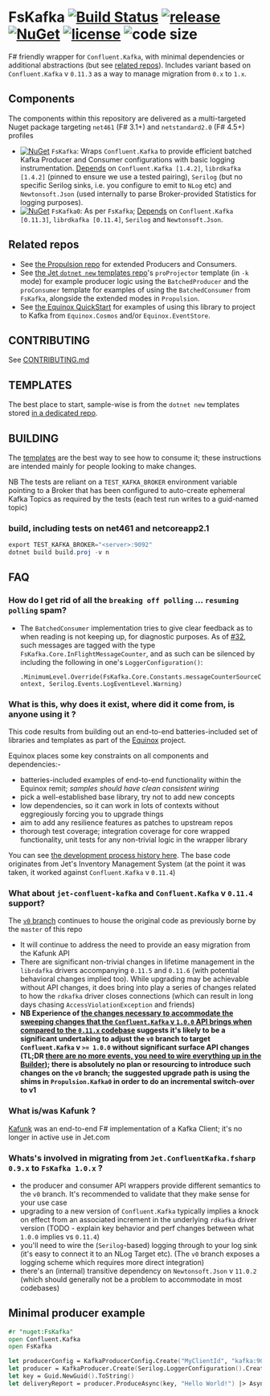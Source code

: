 # FsKafka [![Build Status](https://dev.azure.com/jet-opensource/opensource/_apis/build/status/jet.FsKafka)](https://dev.azure.com/jet-opensource/opensource/_build/latest?definitionId=7) [![release](https://img.shields.io/github/release/jet/FsKafka.svg)](https://github.com/jet/FsKafka/releases) [![NuGet](https://img.shields.io/nuget/v/FsKafka.svg?logo=nuget)](https://www.nuget.org/packages/FsKafka/) [![license](https://img.shields.io/github/license/jet/FsKafka.svg)](LICENSE) ![code size](https://img.shields.io/github/languages/code-size/jet/FsKafka.svg)

F# friendly wrapper for `Confluent.Kafka`, with minimal dependencies or additional abstractions (but see [related repos](#related-repos)). Includes variant based on `Confluent.Kafka` v `0.11.3` as a way to manage migration from `0.x` to `1.x`.

## Components

The components within this repository are delivered as a multi-targeted Nuget package targeting `net461` (F# 3.1+) and `netstandard2.0` (F# 4.5+) profiles

- [![NuGet](https://img.shields.io/nuget/v/FsKafka.svg)](https://www.nuget.org/packages/FsKafka/) `FsKafka`: Wraps `Confluent.Kafka` to provide efficient batched Kafka Producer and Consumer configurations with basic logging instrumentation. [Depends](https://www.fuget.org/packages/FsKafka) on `Confluent.Kafka [1.4.2]`, `librdkafka [1.4.2]` (pinned to ensure we use a tested pairing), `Serilog` (but no specific Serilog sinks, i.e. you configure to emit to `NLog` etc) and `Newtonsoft.Json` (used internally to parse Broker-provided Statistics for logging purposes).
- [![NuGet](https://img.shields.io/nuget/v/FsKafka0.svg)](https://www.nuget.org/packages/FsKafka0/) `FsKafka0`: As per `FsKafka`; [Depends](https://www.fuget.org/packages/FsKafka0) on `Confluent.Kafka [0.11.3]`, `librdkafka [0.11.4]`, `Serilog` and `Newtonsoft.Json`.

## Related repos

- See [the Propulsion repo](https://github.com/jet/propulsion) for extended Producers and Consumers.
- See [the Jet `dotnet new` templates repo](https://github.com/jet/dotnet-templates)'s `proProjector` template (in `-k` mode) for example producer logic using the `BatchedProducer` and the `proConsumer` template for examples of using the `BatchedConsumer` from `FsKafka`, alongside the extended modes in `Propulsion`.
- See [the Equinox QuickStart](https://github.com/jet/equinox#quickstart) for examples of using this library to project to Kafka from `Equinox.Cosmos` and/or `Equinox.EventStore`.

## CONTRIBUTING

See [CONTRIBUTING.md](CONTRIBUTING.md)

## TEMPLATES

The best place to start, sample-wise is from the `dotnet new` templates stored [in a dedicated repo](https://github.com/jet/dotnet-templates).

## BUILDING

The [templates](#templates) are the best way to see how to consume it; these instructions are intended mainly for people looking to make changes.

NB The tests are reliant on a `TEST_KAFKA_BROKER` environment variable pointing to a Broker that has been configured to auto-create ephemeral Kafka Topics as required by the tests (each test run writes to a guid-named topic)

### build, including tests on net461 and netcoreapp2.1

```powershell
export TEST_KAFKA_BROKER="<server>:9092"
dotnet build build.proj -v n
```

## FAQ

### How do I get rid of all the `breaking off polling` ... `resuming polling` spam?

- The `BatchedConsumer` implementation tries to give clear feedback as to when reading is not keeping up, for diagnostic purposes. As of [#32](https://github.com/jet/FsKafka/pull/32), such messages are tagged with the type `FsKafka.Core.InFlightMessageCounter`, and as such can be silenced by including the following in one's `LoggerConfiguration()`: 

    `.MinimumLevel.Override(FsKafka.Core.Constants.messageCounterSourceContext, Serilog.Events.LogEventLevel.Warning)`

### What is this, why does it exist, where did it come from, is anyone using it ?

This code results from building out an end-to-end batteries-included set of libraries and templates as part of the [Equinox](https://github.com/jet/equinox) project.

Equinox places some key constraints on all components and dependencies:-

- batteries-included examples of end-to-end functionality within the Equinox remit; _samples should have clean consistent wiring_
- pick a well-established base library, try not to add new concepts
- low dependencies, so it can work in lots of contexts without eggregiously forcing you to upgrade things
- aim to add any resilience features as patches to upstream repos
- thorough test coverage; integration coverage for core wrapped functionality, unit tests for any non-trivial logic in the wrapper library 

You can see [the development process history here](https://github.com/jet/equinox/pull/87). The base code originates from Jet's Inventory Management System (at the point it was taken, it worked against `Confluent.Kafka` v `0.11.4`)

### What about `jet-confluent-kafka` and `Confluent.Kafka` v `0.11.4` support?

The [`v0` branch](tree/v0) continues to house the original code as previously borne by the `master` of this repo

- It will continue to address the need to provide an easy migration from the Kafunk API
- There are significant non-trivial changes in lifetime management in the `librdafka` drivers accompanying `0.11.5` and `0.11.6` (with potential behavioral changes implied too). While upgrading may be achievable without API changes, it does bring into play a series of changes related to how the `rdkafka` driver closes connections (which can result in long days chasing `AccessViolationException` and friends)
- **NB Experience of [the changes necessary to accommodate the sweeping changes that the `Confluent.Kafka` v `1.0.0` API brings when compared to the `0.11.x` codebase](https://github.com/jet/equinox/pull/87) suggests it's likely to be a significant undertaking to adjust the `v0` branch to target `Confluent.Kafka` v `>= 1.0.0` without significant surface API changes (TL;DR [there are no more events, you need to wire everything up in the Builder](https://github.com/confluentinc/confluent-kafka-dotnet/issues/994)); there is absolutely no plan or resourcing to introduce such changes on the `v0` branch; the suggested upgrade path is using the shims in `Propulsion.Kafka0` in order to do an incremental switch-over to v1**

### What is/was Kafunk ?

[Kafunk](https://github.com/jet/kafunk) was an end-to-end F# implementation of a Kafka Client; it's no longer in active use in Jet.com

### Whats's involved in migrating from `Jet.ConfluentKafka.fsharp 0.9.x` to `FsKafka 1.0.x` ?

- the producer and consumer API wrappers provide different semantics to the `v0` branch. It's recommended to validate that they make sense for your use case
- upgrading to a new version of `Confluent.Kafka` typically implies a knock on effect from an associated increment in the underlying `rdkafka` driver version (TODO - explain key behavior and perf changes between what  `1.0.0` implies vs `0.11.4`)
- you'll need to wire the (`Serilog`-based) logging through to your log sink (it's easy to connect it to an NLog Target etc). (The `v0` branch exposes a logging scheme which requires more direct integration)
- there's an (internal) transitive dependency on `Newtonsoft.Json` v `11.0.2` (which should generally not be a problem to accommodate in most codebases)

## Minimal producer example

```fsharp
#r "nuget:FsKafka"
open Confluent.Kafka
open FsKafka

let producerConfig = KafkaProducerConfig.Create("MyClientId", "kafka:9092", Acks.All)
let producer = KafkaProducer.Create(Serilog.LoggerConfiguration().CreateLogger(), producerConfig, "MyTopic")   
let key = Guid.NewGuid().ToString()
let deliveryReport = producer.ProduceAsync(key, "Hello World!") |> Async.RunSynchronously
```
